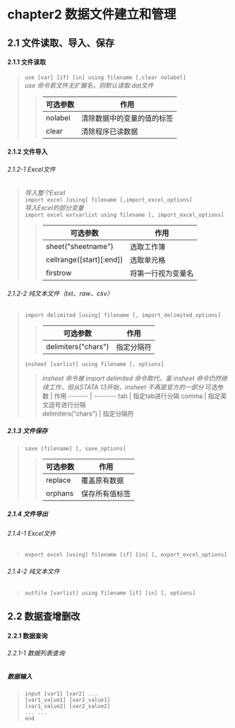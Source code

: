# chapter2 数据文件建立和管理
## 2.1 文件读取、导入、保存
#### 2.1.1 文件读取
> `use [var] [if] [in] using filename [,clear nolabel]`  
> *use 命令若文件无扩展名，则默认读取.dat文件*
> > 可选参数 | 作用
> > ------- | --------
> > nolabel | 清除数据中的变量的值的标签
> > clear | 清除程序已读数据  
  
#### 2.1.2 文件导入
###### 2.1.2-1 Excel文件
> *导入整个Excel*  
>  `import excel [using] filename [,import_excel_options]`  
> *导入Excel的部分变量*  
>  `import excel extvarlist using filename [, import_excel_options]`
> > 可选参数 | 作用
> > ------- | --------
> > sheet("sheetname") | 选取工作簿
> > cellrange([start][:end]) | 选取单元格
> > firstrow | 将第一行视为变量名
###### 2.1.2-2 纯文本文件（txt、raw、csv）
> `import delimited [using] filename [, import_delimited_options]`
> > 可选参数 | 作用
> > ------- | --------
> > delimiters("chars") | 指定分隔符
>   
> `insheet [varlist] using filename [, options]`
> > *insheet 命令被 import delimited 命令取代，虽 insheet 命令仍然继续工作，但从STATA 13开始，insheet 不再是官方的一部分*
> > 可选参数 | 作用
> > ------- | --------
> > tab | 指定tab进行分隔
> > comma | 指定英文逗号进行分隔  
> > delimiters("chars") | 指定分隔符
  
##### 2.1.3 文件保存
> `save [filename] [, save_options]`
> > 可选参数 | 作用
> > ------- | --------
> > replace | 覆盖原有数据
> > orphans | 保存所有值标签  
  
##### 2.1.4 文件导出
###### 2.1.4-1 Excel文件
> `export excel [using] filename [if] [in] [, export_excel_options]`
###### 2.1.4-2 纯文本文件
> `outfile [varlist] using filename [if] [in] [, options]`
  
  
## 2.2 数据查增删改
#### 2.2.1 数据查询
###### 2.2.1-1 数据列表查询

##### 数据输入
> `input [var1] [var2] ...`  
> `[var1_value1] [var2_value1]`  
> `[var1_value2] [var2_value2]`  
> `... ...`  
> `end`  
